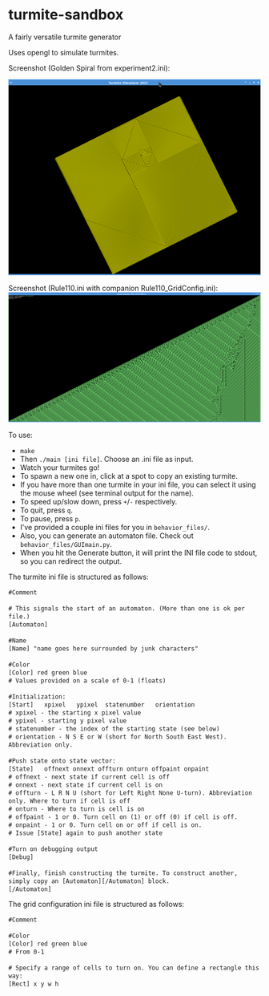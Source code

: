 # turmite-sandbox
A fairly versatile turmite generator

Uses opengl to simulate turmites.

Screenshot (Golden Spiral from experiment2.ini):

![Golden spiral](https://raw.githubusercontent.com/calculuswhiz/turmite-sandbox/master/spiral.png)

Screenshot (Rule110.ini with companion Rule110_GridConfig.ini):
![Rule 110](https://raw.githubusercontent.com/calculuswhiz/turmite-sandbox/master/Rule110.png)

To use:
- `make`
- Then `./main [ini file]`. Choose an .ini file as input.
- Watch your turmites go!
- To spawn a new one in, click at a spot to copy an existing turmite.
- If you have more than one turmite in your ini file, you can select it using the mouse wheel (see terminal output for the name).
- To speed up/slow down, press `+`/`-` respectively.
- To quit, press `q`.
- To pause, press `p`.
- I've provided a couple ini files for you in `behavior_files/`.
- Also, you can generate an automaton file. Check out `behavior_files/GUImain.py`.
 - When you hit the Generate button, it will print the INI file code to stdout, so you can redirect the output.

The turmite ini file is structured as follows:

```
#Comment

# This signals the start of an automaton. (More than one is ok per file.)
[Automaton]

#Name
[Name] "name goes here surrounded by junk characters"

#Color
[Color] red green blue
# Values provided on a scale of 0-1 (floats)

#Initialization:
[Start]   xpixel   ypixel  statenumber   orientation
# xpixel - the starting x pixel value
# ypixel - starting y pixel value
# statenumber - the index of the starting state (see below)
# orientation - N S E or W (short for North South East West). Abbreviation only.

#Push state onto state vector:
[State]   offnext onnext offturn onturn offpaint onpaint
# offnext - next state if current cell is off
# onnext - next state if current cell is on
# offturn - L R N U (short for Left Right None U-turn). Abbreviation only. Where to turn if cell is off
# onturn - Where to turn is cell is on
# offpaint - 1 or 0. Turn cell on (1) or off (0) if cell is off.
# onpaint - 1 or 0. Turn cell on or off if cell is on.
# Issue [State] again to push another state

#Turn on debugging output
[Debug]

#Finally, finish constructing the turmite. To construct another, simply copy an [Automaton][/Automaton] block.
[/Automaton]
```

The grid configuration ini file is structured as follows:

```
#Comment

#Color
[Color] red green blue
# From 0-1

# Specify a range of cells to turn on. You can define a rectangle this way:
[Rect] x y w h
```
